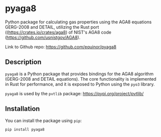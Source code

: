 # pyaga8
Python package for calculating gas properties using the AGA8 equations GERG-2008 and DETAIL, utilizing the Rust port ((https://crates.io/crates/aga8) of NIST's AGA8 code (https://github.com/usnistgov/AGA8).

Link to Github repo: https://github.com/equinor/pyaga8

## Description

`pyaga8` is a Python package that provides bindings for the AGA8 algorithm (GERG-2008 and DETAIL equations). The core functionality is implemented in Rust for performance, and it is exposed to Python using the `pyo3` library.

`pyaga8` is used by the `pvtlib` package: https://pypi.org/project/pvtlib/

## Installation

You can install the package using `pip`:

```sh
pip install pyaga8
